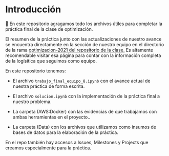 # Introducción

:wave: En este repositorio agragamos todo los archivos útiles para completar la práctica final de la clase de optimización.

El resumen de la práctica junto con las actualizaciones de nuestro avance se encuentra directamente en la sección de nuestro equipo en el directorio de la rama [optimizacion-2021 del repositorio de la clase.](https://github.com/ITAM-DS/analisis-numerico-computo-cientifico/tree/optimizacion-2021/proyecto_final/proyectos/equipos/equipo_8) Es altamente recomendable visitar esa página para contar con la información completa de la logísitica que seguimos como equipo. 

En este repositorio tenemos:

* El archivo `trabajo_final_equipo_8.ipynb` con el avance actual de nuestra práctica de forma escrita.

* El archivo `solucion.ipynb` con la implementación de la práctica final a nuestro problema. 

* La carpeta (AWS:Docker) con las evidencias de que trabajamos con ambas herramientas en el proyecto.. 

* La carpeta (Data) con los archivos que utilizamos como insumos de bases de datos para la elaboración de la práctica.

En el repo también hay accesos a Issues, Milestones y Projects que creamos especialmente para la práctica.
